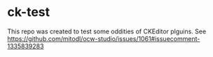 # ck-test

This repo was created to test some oddities of CKEditor plguins. See https://github.com/mitodl/ocw-studio/issues/1061#issuecomment-1335839283